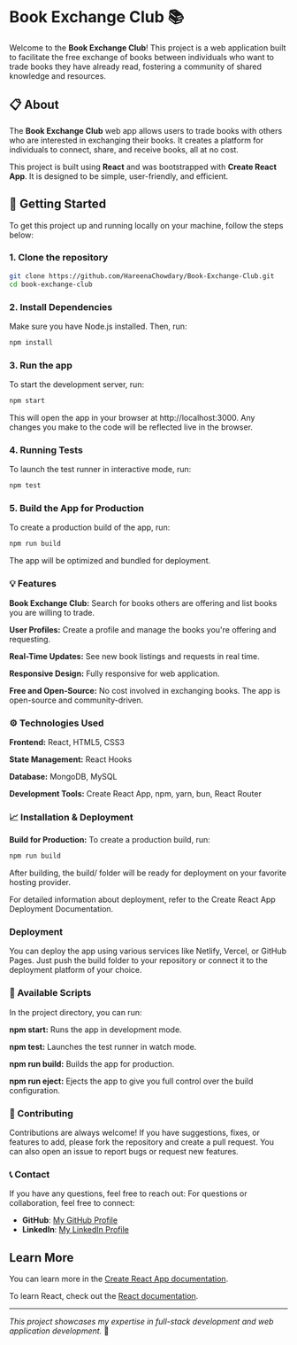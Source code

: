 # Book Exchange Club 📚

Welcome to the **Book Exchange Club**! This project is a web application built to facilitate the free exchange of books between individuals who want to trade books they have already read, fostering a community of shared knowledge and resources.

## 📋 About

The **Book Exchange Club** web app allows users to trade books with others who are interested in exchanging their books. It creates a platform for individuals to connect, share, and receive books, all at no cost.

This project is built using **React** and was bootstrapped with **Create React App**. It is designed to be simple, user-friendly, and efficient.

## 🚀 Getting Started

To get this project up and running locally on your machine, follow the steps below:

### 1. Clone the repository
```sh
git clone https://github.com/HareenaChowdary/Book-Exchange-Club.git
cd book-exchange-club
```
### 2. Install Dependencies
Make sure you have Node.js installed. Then, run:
```sh
npm install
```

### 3. Run the app
To start the development server, run:
```sh
npm start
```
This will open the app in your browser at http://localhost:3000. Any changes you make to the code will be reflected live in the browser.

### 4. Running Tests
To launch the test runner in interactive mode, run:
```sh
npm test
```
### 5. Build the App for Production
To create a production build of the app, run:
```sh
npm run build
```
The app will be optimized and bundled for deployment.

### 💡 Features

**Book Exchange Club:** Search for books others are offering and list books you are willing to trade.

**User Profiles:** Create a profile and manage the books you're offering and requesting.

**Real-Time Updates:** See new book listings and requests in real time.

**Responsive Design:** Fully responsive for web application.

**Free and Open-Source:** No cost involved in exchanging books. The app is open-source and community-driven.

### ⚙️ Technologies Used

**Frontend:** React, HTML5, CSS3

**State Management:** React Hooks

**Database:** MongoDB, MySQL

**Development Tools:** Create React App, npm, yarn, bun, React Router

### 📈 Installation & Deployment
**Build for Production:**
To create a production build, run:
```sh
npm run build
```
After building, the build/ folder will be ready for deployment on your favorite hosting provider.

For detailed information about deployment, refer to the Create React App Deployment Documentation.

### Deployment
You can deploy the app using various services like Netlify, Vercel, or GitHub Pages. Just push the build folder to your repository or connect it to the deployment platform of your choice.

### 🔧 Available Scripts
In the project directory, you can run:

**npm start:** Runs the app in development mode.

**npm test:** Launches the test runner in watch mode.

**npm run build:** Builds the app for production.

**npm run eject:** Ejects the app to give you full control over the build configuration.

### 🌱 Contributing
Contributions are always welcome! If you have suggestions, fixes, or features to add, please fork the repository and create a pull request. You can also open an issue to report bugs or request new features.

### 📞 Contact
If you have any questions, feel free to reach out:
For questions or collaboration, feel free to connect:
- **GitHub**: [My GitHub Profile](https://github.com/HareenaChowdary)
- **LinkedIn**: [My LinkedIn Profile](https://www.linkedin.com/in/hareena-chowdary-polavaram/)

   
## Learn More
You can learn more in the [Create React App documentation](https://create-react-app.dev/docs/getting-started/).

To learn React, check out the [React documentation](https://react.dev/).


---
_This project showcases my expertise in full-stack development and web application development._ 🚀


